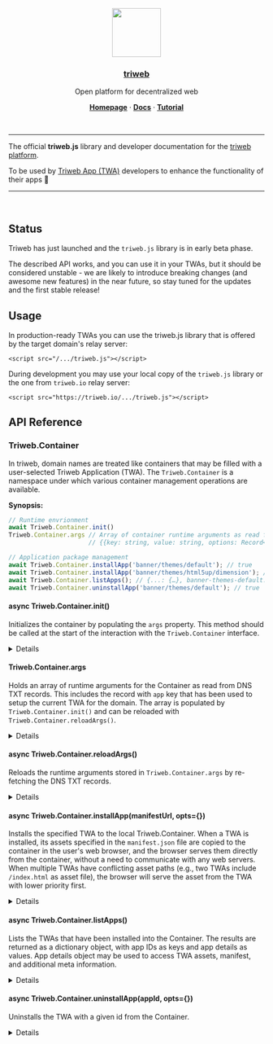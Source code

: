 <p align="center">
  <a href="https://triweb.com/">
    <img src="https://triweb.com/branding/triweb-logo-light-padding.png" height="96">
    <h3 align="center">triweb</h3>
  </a>
</p>

<p align="center">
  Open platform for decentralized web
</p>

<p align="center">
  <a href="https://triweb.com/"><strong>Homepage</strong></a> ·
  <a href="https://triweb.com/guide"><strong>Docs</strong></a> ·
  <a href="https://triweb.com/tutorial/1"><strong>Tutorial</strong></a>
</p>

<br/>
<hr/>

The official **triweb.js** library and developer documentation for the [triweb platform](https://triweb.com).

To be used by [Triweb App (TWA)](https://triweb.com/concepts/triweb-app) developers to enhance the functionality of their apps :muscle:

<hr/>
<br/>

## Status

Triweb has just launched and the `triweb.js` library is in early beta phase.

The described API works, and you can use it in your TWAs, but it should be considered unstable - 
we are likely to introduce breaking changes (and awesome new features) in the near future, 
so stay tuned for the updates and the first stable release! 

## Usage

In production-ready TWAs you can use the triweb.js library that is offered by the target domain's relay server:

```
<script src="/.../triweb.js"></script>
```

During development you may use your local copy of the `triweb.js` library or the one from `triweb.io` relay server:

```
<script src="https://triweb.io/.../triweb.js"></script>
```

## API Reference

### Triweb.Container

In triweb, domain names are treated like containers that may be filled with a user-selected Triweb Application (TWA).
The `Triweb.Container` is a namespace under which various container management operations are available. 

**Synopsis:**

```javascript
// Runtime envrionment
await Triweb.Container.init()
Triweb.Container.args // Array of container runtime arguments as read from DNS TXT records
                      // {{key: string, value: string, options: Record<string, string>}[]}

// Application package management
await Triweb.Container.installApp('banner/themes/default'); // true
await Triweb.Container.installApp('banner/themes/html5up/dimension'); // true
await Triweb.Container.listApps(); // {...: {…}, banner-themes-default: {…}, banner: {…}, banner-themes-html5up-dimension: {…}} 
await Triweb.Container.uninstallApp('banner/themes/default'); // true

```

#### async Triweb.Container.init()

Initializes the container by populating the `args` property.
This method should be called at the start of the interaction with the `Triweb.Container` interface.

<details>

```javascript
/**
 * Initializes the `Triweb.Container` for the current domain. This method sets up
 * the necessary environment, dependencies, or state required for the container to
 * function correctly. It should be called before using any functionalities offered
 * by the `Triweb.Container`.
 * 
 * @async
 * @returns {Promise<void>} A promise that resolves when the container has been
 * successfully initialized. If the initialization fails, the promise will be
 * rejected with an error detailing the failure.
 * 
 * @example
 * // Initialize the Triweb.Container before usage
 * await Triweb.Container.init().then(() => {
 *   console.log('Container initialized successfully.');
 * }).catch((error) => {
 *   console.error('Container initialization failed:', error);
 * });
 */
async Triweb.Container.init()

```

</details>

#### Triweb.Container.args

Holds an array of runtime arguments for the Container as read from DNS TXT records.
This includes the record with `app` key that has been used to setup the current TWA for the domain.
The array is populated by `Triweb.Container.init()` and can be reloaded 
with `Triweb.Container.reloadArgs()`.

<details>

```javascript
/**
 * Holds an array of runtime arguments for the `Triweb.Container` that have been extracted
 * from DNS TXT records associated with the domain name prefixed by "_triweb.". These
 * arguments provide configuration or operational parameters for the container,
 * derived from the DNS TXT records of the form:
 * `_triweb.domain.example TXT "keyword1 keyword1-value option1=val1 option2=val2"`
 *
 * Each entry in the array represents a single TXT record, parsed into an object with
 * a `key`, a `value`, and an `options` object. The `options` object maps option
 * names to their respective values.
 *
 * @type {{key: string, value: string, options: Record<string, string>}[]}
 *
 * @example
 * // Example of accessing the Triweb.Container.args
 * const args = Triweb.Container.args;
 *
 * args.forEach(arg => {
 *   console.log(`Key: ${arg.key}, Value: ${arg.value}`);
 *   Object.entries(arg.options).forEach(([key, value]) => {
 *     console.log(`Option: ${key}, Value: ${value}`);
 *   });
 * });
 *
 * @note The `args` variable is populated at the initialization phase of the Container.
 * Ensure `Triweb.Container.init()` has been successfully called before accessing it.
 */
Triweb.Container.args
```

</details>

#### async Triweb.Container.reloadArgs()

Reloads the runtime arguments stored in `Triweb.Container.args` by re-fetching the DNS TXT records.

<details>

```javascript
/**
 * Reloads the runtime arguments stored in `Triweb.Container.args` by re-fetching
 * the DNS TXT records for the domain name prefixed with "_triweb.". This operation
 * updates the container's runtime arguments to reflect any changes in the DNS TXT
 * records, accommodating new configurations or options added since the initial load
 * or the last reload. It's particularly useful when runtime configurations might
 * change frequently or when fresh values are necessary without restarting the container
 * or the application.
 * 
 * This method performs DNS-over-HTTPS (DoH) resolution using the resolver specified
 * in `Triweb.Container.resolver`. It ensures that `Triweb.Container.args` contains
 * the most up-to-date information fetched from the DNS TXT records.
 * 
 * @async
 * @returns {Promise<{key: string, value: string, options: Record<string, string>}[]>} 
 *            A promise that resolves with the reloaded arguments array when the args have 
 *            been successfully reloaded. The promise may be rejected with an error 
 *            detailing the failure, especially in cases of failed `fetch()` calls due to 
 *            issues with DoH resolution or connectivity problems with the 
 *            `Triweb.Container.resolver` used for DNS resolution.
 * 
 * @throws {Error} Throws an exception if the DNS TXT record fetch fails, which can occur 
 *                 due to network issues, incorrect DNS setup, 
 *                 or problems with the DoH resolver.
 * 
 * @example
 * // Reload the Triweb.Container.args and handle the updated arguments or errors
 * Triweb.Container.reloadArgs().then((updatedArgs) => {
 *   console.log('Arguments reloaded successfully:', updatedArgs);
 * }).catch((error) => {
 *   console.error('Failed to reload arguments:', error);
 * });
 */
async Triweb.Container.reloadArgs()
```

</details>

#### async Triweb.Container.installApp(manifestUrl, opts={})

Installs the specified TWA to the local Triweb.Container.
When a TWA is installed, its assets specified in the `manifest.json` file are copied to the container in the user's web browser, 
and the browser serves them directly from the container, without a need to communicate with any web servers.
When multiple TWAs have conflicting asset paths (e.g., two TWAs include `/index.html` as asset file), 
the browser will serve the asset from the TWA with lower priority first. 

<details>

```javascript
/**
 * Installs a TWA from a given manifest URL with its dependencies to the Triweb.Container.
 * 
 * This method supports optional configuration options that can be passed to customize the 
 * installation process, including flags to control update behavior and force installation.
 *
 * @param {string} manifestUrl - The URL of the TWA manifest file. This URL should point to
 *                               a JSON file that contains metadata about the application 
 *                               to be installed, or to an entry in the TWApps catalog.
 *                               For more details see https://triweb.com/concepts/triweb-app
 *                               
 * @param {Object} [opts={}] - Optional parameters to customize the installation process.
 * 
 *   @param {boolean} [opts.update=false] - If set to true, the method will attempt to update 
 *                                          the application if it is already installed.
 *                                          
 *   @param {boolean} [opts.force=false] - If set to true, the installation will proceed even 
 *                                         if the application with the same ID is already 
 *                                         installed in the container, overwriting it.
 *                                         You can use it to force reinstallation, or to 
 *                                         overwrite an existing TWA with a conflicting 
 *                                         app ID.
 *                                         
 *   @param {boolean} [opts.priority=null] - A numeric priority of this TWA. When there are 
 *                                           conflicting asset files, upon request, 
 *                                           the browser will serve the asset from the TWA 
 *                                           with a lower priority first. When left as null, 
 *                                           the app will be installed after all previously 
 *                                           installed TWAs.
 *
 * @returns {Triweb.Container.Jobs.AppInstall} - An `AppInstallJob` thenable object that 
 *                                           provides methods and properties to 
 *                                           monitor the installation progress and status. 
 *                                           This object resolves to the installed app ID 
 *                                           upon successful installation or update, or
 *                                           to false when update was requested but 
 *                                           the app is at the latest version.
 *                                             
 *                          
 * @throws {Triweb.Container.Jobs.AppInstall.Error} Various error codes may be thrown:
 *   - `manifestUrlInvalid`: The URL of the manifest file is not valid.
 *   - `manifestDownloadError`: The application manifest file could not be downloaded.
 *   - `manifestParsingError`: The application manifest file is not a valid JSON document.
 *   - `manifestValidationError`: The application manifest file structure is not valid.
 *   - `assetDownloadError`: An application asset could not be downloaded.
 *   - `alreadyInstalled`: An application is already installed in the container.
 *   - `circularDependency`: A circular dependency was detected during installation.
 *   - `missingDependency`: A required dependency's manifest could not be fetched.
 *   - `invalidDependency`: A dependency's application ID does not match the declared ID.
 *
 *
 * @example
 *   // Install an app with default options
 *   await Triweb.Container.installApp('https://example.com/manifest.json');
 *
 * @example 
 *   // Install an app from TWApps catalog with the option to update if already installed
 *   let job = Triweb.Container.installApp('banner/themes/default', { update: true });
 *   job.on('progressChange', console.log);
 *   job.on('stateChange', console.log);
 *   await job;
 *
 */
async Triweb.Container.installApp(manifestUrl, opts={})
```

</details>

#### async Triweb.Container.listApps()

Lists the TWAs that have been installed into the Container. The results are returned as a dictionary object, 
with app IDs as keys and app details as values. App details object may be used to access TWA assets, manifest,
and additional meta information. 

<details>

```javascript
/**
 * Lists the TWAs that are present in the Container into a dictionary object.
 *
 * @returns {Promise<Record<string, {
 *             
 *             id: string,                          // The app's unique identifier 
 *                                                  // as defined in its manifest file.
 
 *             assets: Triweb.Container.AppAssets,  // App asset files.
 
 *             manifest: Object,                    // Application manifest data.
 *             
 *             manifestUrl: string,                 // The URL from which the manifest 
 *                                                  // file was originally downloaded.
 *                                                  
 *             version: string,                     // The installed app version.
 *             
 *           }>>} A promise that resolves with a dictionary object.
 *                The keys of the dictionary are app IDs, and the values are objects
 *                containing details about each app.
 *
 * @example
 *   const apps = await Triweb.Container.listApps();
 *   console.log(apps);
 */
async Triweb.Container.listApps()
```

</details>

#### async Triweb.Container.uninstallApp(appId, opts={})

Uninstalls the TWA with a given id from the Container.

<details>

```javascript
/**
 * Uninstalls a TWA from the container. This operation removes all the TWA's assets 
 * from the container, effectively deleting the application from the user's browser. 
 * If the application is not installed, this method will silently fail without any errors. 
 * This ensures idempotency of the uninstall operation.
 * 
 * @param {string} appId - The unique identifier of the TWA to be uninstalled. This ID should 
 *                         match the app's ID as defined in its manifest file and as used in 
 *                         the container's application list.
 *
 * @param {Object} [opts={}] - Optional parameters to customize the uninstallation process:
 * 
 *   @param {boolean} [opts.recursive=false] - If true, uninstall the app and its dependencies.
 *   @param {boolean} [opts.prune=false]     - If true, uninstall any apps that depend on this app.
 *   @param {boolean} [opts.force=false]     - If true, force uninstallation, ignoring dependency checks.
 * 
 * @returns {Triweb.Container.Jobs.AppUninstall} An `AppUninstall` thenable object that 
 *                                           provides methods and properties to monitor 
 *                                           the installation progress and status. 
 *                                           This object resolves to `true` if the application 
 *                                           was successfully uninstalled, or `false` if 
 *                                           the application was not found in the container.
 * 
 * @throws {Triweb.Container.Jobs.AppUninstall.Error} Various error codes may be thrown:
 *   - `dependencyConflict`: The provided app ID is required as a dependency 
 *                           by another installed app. You can use `prune` or `force` 
 *                           opts flags to overcome this. 
 * 
 * @example
 *   // Uninstall an app by its ID
 *   let success = await Triweb.Container.uninstallApp('triweb-banner', {force:true});
 *   if (success) {
 *     console.log('Application successfully uninstalled.');
 *   } else {
 *     console.log('Application not found.');
 *   }
 */
async Triweb.Container.uninstallApp(appId)
```

</details>

